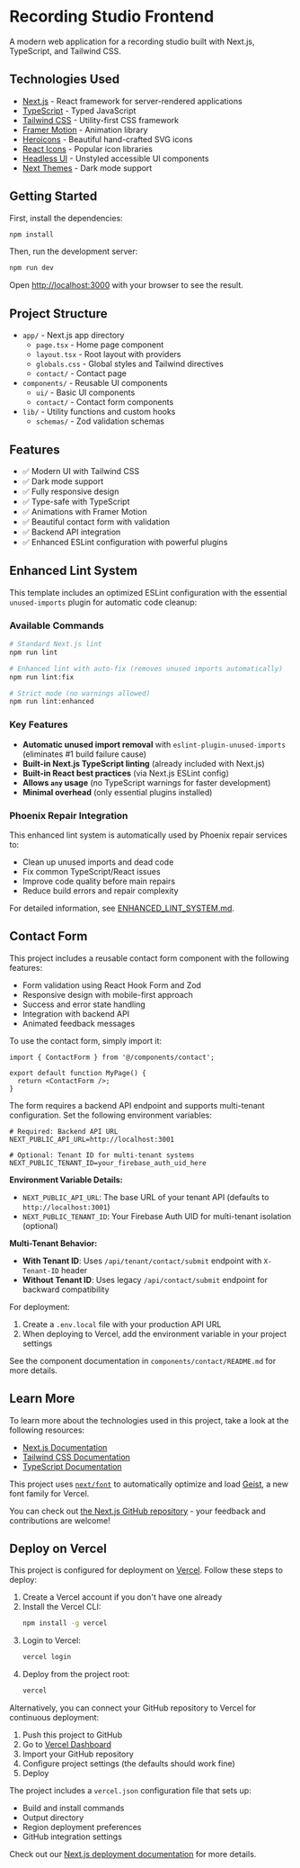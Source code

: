 # Recording Studio Frontend

A modern web application for a recording studio built with Next.js, TypeScript, and Tailwind CSS.

## Technologies Used

- [Next.js](https://nextjs.org/) - React framework for server-rendered applications
- [TypeScript](https://www.typescriptlang.org/) - Typed JavaScript
- [Tailwind CSS](https://tailwindcss.com/) - Utility-first CSS framework
- [Framer Motion](https://www.framer.com/motion/) - Animation library
- [Heroicons](https://heroicons.com/) - Beautiful hand-crafted SVG icons
- [React Icons](https://react-icons.github.io/react-icons/) - Popular icon libraries
- [Headless UI](https://headlessui.dev/) - Unstyled accessible UI components
- [Next Themes](https://github.com/pacocoursey/next-themes) - Dark mode support

## Getting Started

First, install the dependencies:

```bash
npm install
```

Then, run the development server:

```bash
npm run dev
```

Open [http://localhost:3000](http://localhost:3000) with your browser to see the result.

## Project Structure

- `app/` - Next.js app directory
  - `page.tsx` - Home page component
  - `layout.tsx` - Root layout with providers
  - `globals.css` - Global styles and Tailwind directives
  - `contact/` - Contact page
- `components/` - Reusable UI components
  - `ui/` - Basic UI components
  - `contact/` - Contact form components
- `lib/` - Utility functions and custom hooks
  - `schemas/` - Zod validation schemas

## Features

- ✅ Modern UI with Tailwind CSS
- ✅ Dark mode support
- ✅ Fully responsive design
- ✅ Type-safe with TypeScript
- ✅ Animations with Framer Motion
- ✅ Beautiful contact form with validation
- ✅ Backend API integration
- ✅ Enhanced ESLint configuration with powerful plugins

## Enhanced Lint System

This template includes an optimized ESLint configuration with the essential `unused-imports` plugin for automatic code cleanup:

### Available Commands
```bash
# Standard Next.js lint
npm run lint

# Enhanced lint with auto-fix (removes unused imports automatically)
npm run lint:fix

# Strict mode (no warnings allowed)
npm run lint:enhanced
```

### Key Features
- **Automatic unused import removal** with `eslint-plugin-unused-imports` (eliminates #1 build failure cause)
- **Built-in Next.js TypeScript linting** (already included with Next.js)
- **Built-in React best practices** (via Next.js ESLint config)
- **Allows `any` usage** (no TypeScript warnings for faster development)
- **Minimal overhead** (only essential plugins installed)

### Phoenix Repair Integration
This enhanced lint system is automatically used by Phoenix repair services to:
- Clean up unused imports and dead code
- Fix common TypeScript/React issues
- Improve code quality before main repairs
- Reduce build errors and repair complexity

For detailed information, see [ENHANCED_LINT_SYSTEM.md](./ENHANCED_LINT_SYSTEM.md).

## Contact Form

This project includes a reusable contact form component with the following features:

- Form validation using React Hook Form and Zod
- Responsive design with mobile-first approach
- Success and error state handling
- Integration with backend API
- Animated feedback messages

To use the contact form, simply import it:

```tsx
import { ContactForm } from '@/components/contact';

export default function MyPage() {
  return <ContactForm />;
}
```

The form requires a backend API endpoint and supports multi-tenant configuration. Set the following environment variables:

```
# Required: Backend API URL
NEXT_PUBLIC_API_URL=http://localhost:3001

# Optional: Tenant ID for multi-tenant systems
NEXT_PUBLIC_TENANT_ID=your_firebase_auth_uid_here
```

**Environment Variable Details:**

- `NEXT_PUBLIC_API_URL`: The base URL of your tenant API (defaults to `http://localhost:3001`)
- `NEXT_PUBLIC_TENANT_ID`: Your Firebase Auth UID for multi-tenant isolation (optional)

**Multi-Tenant Behavior:**
- **With Tenant ID**: Uses `/api/tenant/contact/submit` endpoint with `X-Tenant-ID` header
- **Without Tenant ID**: Uses legacy `/api/contact/submit` endpoint for backward compatibility

For deployment:
1. Create a `.env.local` file with your production API URL
2. When deploying to Vercel, add the environment variable in your project settings

See the component documentation in `components/contact/README.md` for more details.

## Learn More

To learn more about the technologies used in this project, take a look at the following resources:

- [Next.js Documentation](https://nextjs.org/docs)
- [Tailwind CSS Documentation](https://tailwindcss.com/docs)
- [TypeScript Documentation](https://www.typescriptlang.org/docs)

This project uses [`next/font`](https://nextjs.org/docs/app/building-your-application/optimizing/fonts) to automatically optimize and load [Geist](https://vercel.com/font), a new font family for Vercel.

You can check out [the Next.js GitHub repository](https://github.com/vercel/next.js) - your feedback and contributions are welcome!

## Deploy on Vercel

This project is configured for deployment on [Vercel](https://vercel.com). Follow these steps to deploy:

1. Create a Vercel account if you don't have one already
2. Install the Vercel CLI:
   ```bash
   npm install -g vercel
   ```
3. Login to Vercel:
   ```bash
   vercel login
   ```
4. Deploy from the project root:
   ```bash
   vercel
   ```

Alternatively, you can connect your GitHub repository to Vercel for continuous deployment:

1. Push this project to GitHub
2. Go to [Vercel Dashboard](https://vercel.com/new)
3. Import your GitHub repository
4. Configure project settings (the defaults should work fine)
5. Deploy

The project includes a `vercel.json` configuration file that sets up:
- Build and install commands
- Output directory
- Region deployment preferences
- GitHub integration settings

Check out our [Next.js deployment documentation](https://nextjs.org/docs/app/building-your-application/deploying) for more details.
